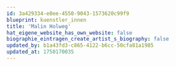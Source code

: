 ```yaml
---
id: 3a429334-e0ee-4550-9043-1573620c99f9
blueprint: kuenstler_innen
title: 'Malin Holweg'
hat_eigene_website_has_own_website: false
biographie_eintragen_create_artist_s_biography: false
updated_by: b1a43fd3-c865-4122-b6cc-50cfa81a1985
updated_at: 1750170035
---
```

